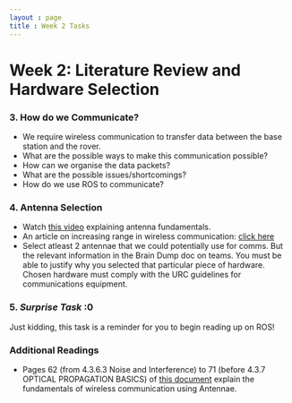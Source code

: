 ```yaml
---
layout : page
title : Week 2 Tasks
---
```

# Week 2: Literature Review and Hardware Selection

### 3. How do we Communicate?

- We require wireless communication to transfer data between the base station and the rover.
- What are the possible ways to make this communication possible?
- How can we organise the data packets?
- What are the possible issues/shortcomings?
- How do we use ROS to communicate?

### 4. Antenna Selection

- Watch [this video](https://www.youtube.com/watch?v=46SbGxS73dY) explaining antenna fundamentals.
- An article on increasing range in wireless communication: [click here](http://robotsforroboticists.com/long-distance-wireless-communications-antennas/)
- Select atleast 2 antennae that we could potentially use for comms. But the relevant information in the Brain Dump doc on teams. You must be able to justify why you selected that particular piece of hardware. Chosen hardware must comply with the URC guidelines for communications equipment.

### 5. _Surprise Task_ :0
Just kidding, this task is a reminder for you to begin reading up on ROS!

### Additional Readings

- Pages 62 (from 4.3.6.3 Noise and Interference) to 71 (before 4.3.7 OPTICAL PROPAGATION BASICS) of [this document](https://public.ccsds.org/Pubs/880x0g3.pdf) explain the fundamentals of wireless communication using Antennae.
